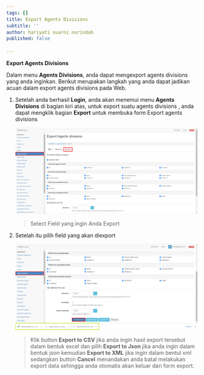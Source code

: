 ```yaml
---
tags: []
title: Export Agents Divisions
subtitle: ''
author: hariyati suarni nurindah
published: false

---
```

**Export Agents Divisions**

Dalam menu **Agents  Divisions**, anda dapat mengexport agents divisions yang anda inginkan. Berikut merupakan langkah yang anda dapat jadikan acuan dalam export agents divisions  pada Web.

1. Setelah anda berhasil **Login**, anda akan menemui menu **Agents Divisions** di bagian kiri atas, untuk export suatu agents divisions , anda dapat mengklik bagian **Export** untuk membuka form Export agents divisions

   ![](/uploads/agentsdivisions2.PNG)

   > Select Field yang ingin Anda Export
2. Setelah itu pilih field yang akan diexport

   ![](/uploads/agentdivision5-1.PNG)

   > Klik button **Export to CSV** jika anda ingin hasil export tersebut dalam bentuk excel dan pilih **Export to Json** jika anda ingin dalam bentuk json kemudian **Export to XML** jika ingin dalam bentul xml sedangkan button **Cancel** menandakan anda batal melakukan export data sehingga anda otomatis akan keluar dari form export.